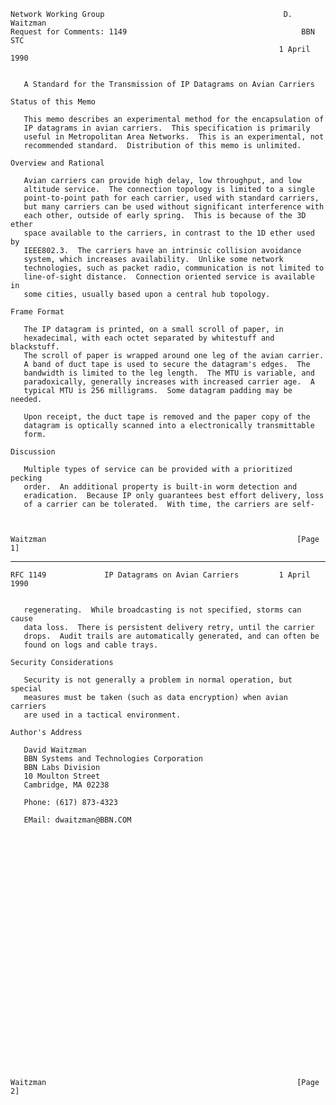     Network Working Group                                        D. Waitzman
    Request for Comments: 1149                                       BBN STC
                                                                1 April 1990


       A Standard for the Transmission of IP Datagrams on Avian Carriers

    Status of this Memo

       This memo describes an experimental method for the encapsulation of
       IP datagrams in avian carriers.  This specification is primarily
       useful in Metropolitan Area Networks.  This is an experimental, not
       recommended standard.  Distribution of this memo is unlimited.

    Overview and Rational

       Avian carriers can provide high delay, low throughput, and low
       altitude service.  The connection topology is limited to a single
       point-to-point path for each carrier, used with standard carriers,
       but many carriers can be used without significant interference with
       each other, outside of early spring.  This is because of the 3D ether
       space available to the carriers, in contrast to the 1D ether used by
       IEEE802.3.  The carriers have an intrinsic collision avoidance
       system, which increases availability.  Unlike some network
       technologies, such as packet radio, communication is not limited to
       line-of-sight distance.  Connection oriented service is available in
       some cities, usually based upon a central hub topology.

    Frame Format

       The IP datagram is printed, on a small scroll of paper, in
       hexadecimal, with each octet separated by whitestuff and blackstuff.
       The scroll of paper is wrapped around one leg of the avian carrier.
       A band of duct tape is used to secure the datagram's edges.  The
       bandwidth is limited to the leg length.  The MTU is variable, and
       paradoxically, generally increases with increased carrier age.  A
       typical MTU is 256 milligrams.  Some datagram padding may be needed.

       Upon receipt, the duct tape is removed and the paper copy of the
       datagram is optically scanned into a electronically transmittable
       form.

    Discussion

       Multiple types of service can be provided with a prioritized pecking
       order.  An additional property is built-in worm detection and
       eradication.  Because IP only guarantees best effort delivery, loss
       of a carrier can be tolerated.  With time, the carriers are self-



    Waitzman                                                        [Page 1]

------------------------------------------------------------------------

``` newpage
RFC 1149             IP Datagrams on Avian Carriers         1 April 1990


   regenerating.  While broadcasting is not specified, storms can cause
   data loss.  There is persistent delivery retry, until the carrier
   drops.  Audit trails are automatically generated, and can often be
   found on logs and cable trays.

Security Considerations

   Security is not generally a problem in normal operation, but special
   measures must be taken (such as data encryption) when avian carriers
   are used in a tactical environment.

Author's Address

   David Waitzman
   BBN Systems and Technologies Corporation
   BBN Labs Division
   10 Moulton Street
   Cambridge, MA 02238

   Phone: (617) 873-4323

   EMail: dwaitzman@BBN.COM





























Waitzman                                                        [Page 2]
```
